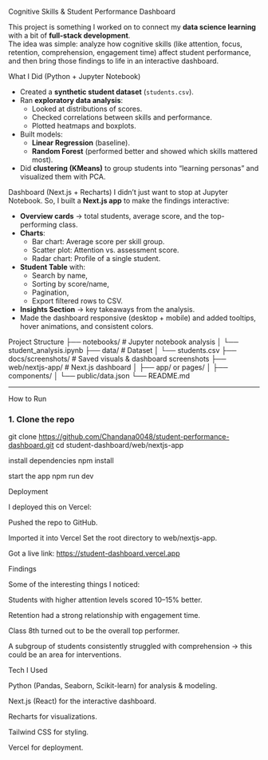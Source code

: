 Cognitive Skills & Student Performance Dashboard

This project is something I worked on to connect my **data science learning** with a bit of **full-stack development**.  
The idea was simple: analyze how cognitive skills (like attention, focus, retention, comprehension, engagement time) affect student performance, and then bring those findings to life in an interactive dashboard.


What I Did
(Python + Jupyter Notebook)
- Created a **synthetic student dataset** (`students.csv`).
- Ran **exploratory data analysis**:
  - Looked at distributions of scores.
  - Checked correlations between skills and performance.
  - Plotted heatmaps and boxplots.
- Built models:
  - **Linear Regression** (baseline).
  - **Random Forest** (performed better and showed which skills mattered most).
- Did **clustering (KMeans)** to group students into “learning personas” and visualized them with PCA.

 Dashboard (Next.js + Recharts)
I didn’t just want to stop at Jupyter Notebook. So, I built a **Next.js app** to make the findings interactive:
- **Overview cards** → total students, average score, and the top-performing class.
- **Charts**:
  - Bar chart: Average score per skill group.
  - Scatter plot: Attention vs. assessment score.
  - Radar chart: Profile of a single student.
- **Student Table** with:
  - Search by name,
  - Sorting by score/name,
  - Pagination,
  - Export filtered rows to CSV.
- **Insights Section** → key takeaways from the analysis.
- Made the dashboard responsive (desktop + mobile) and added tooltips, hover animations, and consistent colors.

 Project Structure
 ├── notebooks/ # Jupyter notebook analysis
│ └── student_analysis.ipynb
├── data/ # Dataset
│ └── students.csv
├── docs/screenshots/ # Saved visuals & dashboard screenshots
├── web/nextjs-app/ # Next.js dashboard
│ ├── app/ or pages/
│ ├── components/
│ └── public/data.json
└── README.md


---

How to Run

### 1. Clone the repo
git clone https://github.com/Chandana0048/student-performance-dashboard.git
cd student-dashboard/web/nextjs-app

install dependencies
npm install

start the app
npm run dev


Deployment

I deployed this on Vercel:

Pushed the repo to GitHub.

Imported it into Vercel
Set the root directory to web/nextjs-app.

Got a live link:
https://student-dashboard.vercel.app

Findings

Some of the interesting things I noticed:

Students with higher attention levels scored 10–15% better.

Retention had a strong relationship with engagement time.

Class 8th turned out to be the overall top performer.

A subgroup of students consistently struggled with comprehension → this could be an area for interventions.

Tech I Used

Python (Pandas, Seaborn, Scikit-learn) for analysis & modeling.

Next.js (React) for the interactive dashboard.

Recharts for visualizations.

Tailwind CSS for styling.

Vercel for deployment.



